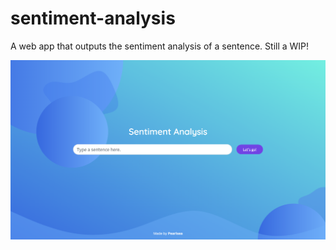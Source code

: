 # sentiment-analysis

A web app that outputs the sentiment analysis of a sentence. Still a WIP!

![Alt text](static/demo.png?raw=true "Title")
